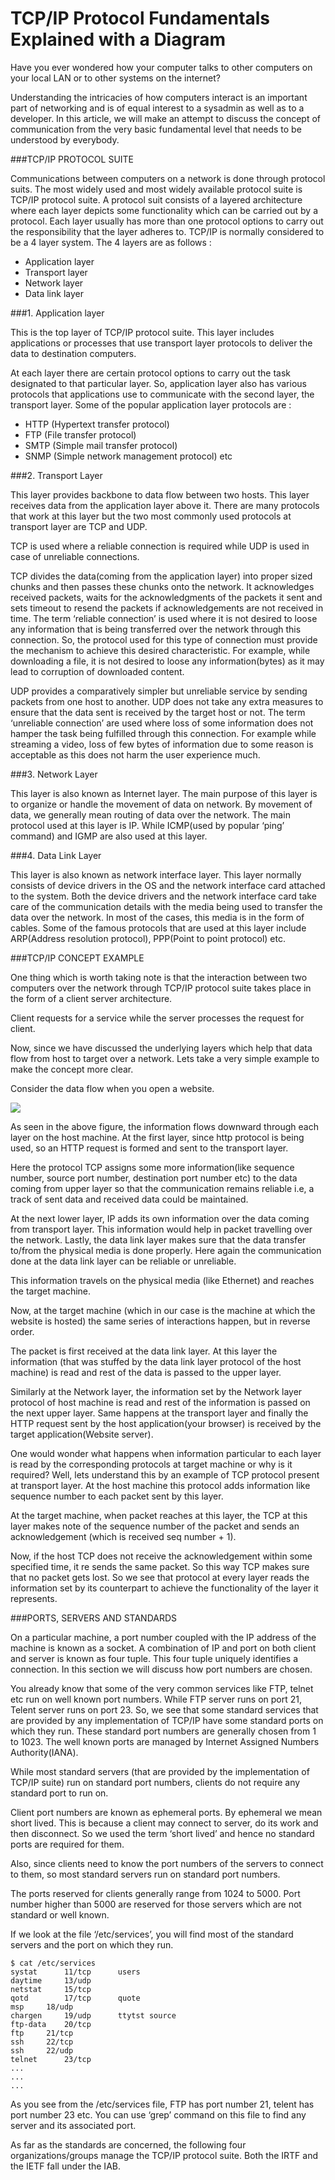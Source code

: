 # TCP/IP Protocol Fundamentals Explained with a Diagram

Have you ever wondered how your computer talks to other computers on your local LAN or to other systems on the internet?

Understanding the intricacies of how computers interact is an important part of networking and is of equal interest to a sysadmin as well as to a developer. In this article, we will make an attempt to discuss the concept of communication from the very basic fundamental level that needs to be understood by everybody.

###TCP/IP PROTOCOL SUITE

Communications between computers on a network is done through protocol suits. The most widely used and most widely available protocol suite is TCP/IP protocol suite. A protocol suit consists of a layered architecture where each layer depicts some functionality which can be carried out by a protocol. Each layer usually has more than one protocol options to carry out the responsibility that the layer adheres to. TCP/IP is normally considered to be a 4 layer system. The 4 layers are as follows :

* Application layer
* Transport layer
* Network layer
* Data link layer

###1. Application layer

This is the top layer of TCP/IP protocol suite. This layer includes applications or processes that use transport layer protocols to deliver the data to destination computers.

At each layer there are certain protocol options to carry out the task designated to that particular layer. So, application layer also has various protocols that applications use to communicate with the second layer, the transport layer. Some of the popular application layer protocols are :

* HTTP (Hypertext transfer protocol)
* FTP (File transfer protocol)
* SMTP (Simple mail transfer protocol)
* SNMP (Simple network management protocol) etc

###2. Transport Layer

This layer provides backbone to data flow between two hosts. This layer receives data from the application layer above it. There are many protocols that work at this layer but the two most commonly used protocols at transport layer are TCP and UDP.

TCP is used where a reliable connection is required while UDP is used in case of unreliable connections.

TCP divides the data(coming from the application layer) into proper sized chunks and then passes these chunks onto the network. It acknowledges received packets, waits for the acknowledgments of the packets it sent and sets timeout to resend the packets if acknowledgements are not received in time. The term ‘reliable connection’ is used where it is not desired to loose any information that is being transferred over the network through this connection. So, the protocol used for this type of connection must provide the mechanism to achieve this desired characteristic. For example, while downloading a file, it is not desired to loose any information(bytes) as it may lead to corruption of downloaded content.

UDP provides a comparatively simpler but unreliable service by sending packets from one host to another. UDP does not take any extra measures to ensure that the data sent is received by the target host or not. The term ‘unreliable connection’ are used where loss of some information does not hamper the task being fulfilled through this connection. For example while streaming a video, loss of few bytes of information due to some reason is acceptable as this does not harm the user experience much.

###3. Network Layer

This layer is also known as Internet layer. The main purpose of this layer is to organize or handle the movement of data on network. By movement of data, we generally mean routing of data over the network. The main protocol used at this layer is IP. While ICMP(used by popular ‘ping’ command) and IGMP are also used at this layer.

###4. Data Link Layer

This layer is also known as network interface layer. This layer normally consists of device drivers in the OS and the network interface card attached to the system. Both the device drivers and the network interface card take care of the communication details with the media being used to transfer the data over the network. In most of the cases, this media is in the form of cables. Some of the famous protocols that are used at this layer include ARP(Address resolution protocol), PPP(Point to point protocol) etc.

###TCP/IP CONCEPT EXAMPLE

One thing which is worth taking note is that the interaction between two computers over the network through TCP/IP protocol suite takes place in the form of a client server architecture.

Client requests for a service while the server processes the request for client.

Now, since we have discussed the underlying layers which help that data flow from host to target over a network. Lets take a very simple example to make the concept more clear.

Consider the data flow when you open a website.

![](tcp-ip.png)

As seen in the above figure, the information flows downward through each layer on the host machine. At the first layer, since http protocol is being used, so an HTTP request is formed and sent to the transport layer.

Here the protocol TCP assigns some more information(like sequence number, source port number, destination port number etc) to the data coming from upper layer so that the communication remains reliable i.e, a track of sent data and received data could be maintained.

At the next lower layer, IP adds its own information over the data coming from transport layer. This information would help in packet travelling over the network. Lastly, the data link layer makes sure that the data transfer to/from the physical media is done properly. Here again the communication done at the data link layer can be reliable or unreliable.

This information travels on the physical media (like Ethernet) and reaches the target machine.

Now, at the target machine (which in our case is the machine at which the website is hosted) the same series of interactions happen, but in reverse order.

The packet is first received at the data link layer. At this layer the information (that was stuffed by the data link layer protocol of the host machine) is read and rest of the data is passed to the upper layer.

Similarly at the Network layer, the information set by the Network layer protocol of host machine is read and rest of the information is passed on the next upper layer. Same happens at the transport layer and finally the HTTP request sent by the host application(your browser) is received by the target application(Website server).

One would wonder what happens when information particular to each layer is read by the corresponding protocols at target machine or why is it required? Well, lets understand this by an example of TCP protocol present at transport layer. At the host machine this protocol adds information like sequence number to each packet sent by this layer.

At the target machine, when packet reaches at this layer, the TCP at this layer makes note of the sequence number of the packet and sends an acknowledgement (which is received seq number + 1).

Now, if the host TCP does not receive the acknowledgement within some specified time, it re sends the same packet. So this way TCP makes sure that no packet gets lost. So we see that protocol at every layer reads the information set by its counterpart to achieve the functionality of the layer it represents.

###PORTS, SERVERS AND STANDARDS

On a particular machine, a port number coupled with the IP address of the machine is known as a socket. A combination of IP and port on both client and server is known as four tuple. This four tuple uniquely identifies a connection. In this section we will discuss how port numbers are chosen.

You already know that some of the very common services like FTP, telnet etc run on well known port numbers. While FTP server runs on port 21, Telent server runs on port 23. So, we see that some standard services that are provided by any implementation of TCP/IP have some standard ports on which they run. These standard port numbers are generally chosen from 1 to 1023. The well known ports are managed by Internet Assigned Numbers Authority(IANA).

While most standard servers (that are provided by the implementation of TCP/IP suite) run on standard port numbers, clients do not require any standard port to run on.

Client port numbers are known as ephemeral ports. By ephemeral we mean short lived. This is because a client may connect to server, do its work and then disconnect. So we used the term ‘short lived’ and hence no standard ports are required for them.

Also, since clients need to know the port numbers of the servers to connect to them, so most standard servers run on standard port numbers.

The ports reserved for clients generally range from 1024 to 5000. Port number higher than 5000 are reserved for those servers which are not standard or well known.

If we look at the file ‘/etc/services’, you will find most of the standard servers and the port on which they run.
```
$ cat /etc/services
systat		11/tcp		users
daytime		13/udp
netstat		15/tcp
qotd		17/tcp		quote
msp		18/udp
chargen		19/udp		ttytst source
ftp-data	20/tcp
ftp		21/tcp
ssh		22/tcp
ssh		22/udp
telnet		23/tcp
...
...
...
```

As you see from the /etc/services file, FTP has port number 21, telent has port number 23 etc. You can use ‘grep’ command on this file to find any server and its associated port.

As far as the standards are concerned, the following four organizations/groups manage the TCP/IP protocol suite. Both the IRTF and the IETF fall under the IAB.